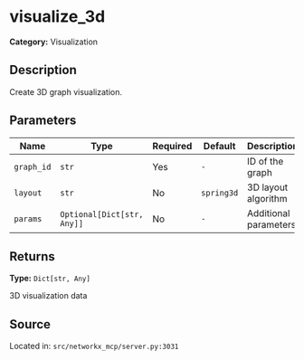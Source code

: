 # visualize_3d

**Category:** Visualization

## Description

Create 3D graph visualization.

## Parameters

| Name | Type | Required | Default | Description |
|------|------|----------|---------|-------------|
| `graph_id` | `str` | Yes | `-` | ID of the graph |
| `layout` | `str` | No | `spring3d` | 3D layout algorithm |
| `params` | `Optional[Dict[str, Any]]` | No | `-` | Additional parameters |

## Returns

**Type:** `Dict[str, Any]`

3D visualization data

## Source

Located in: `src/networkx_mcp/server.py:3031`
